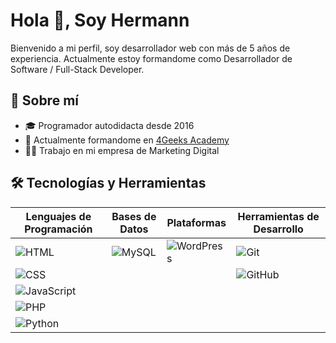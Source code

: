 # Hola 👋, Soy Hermann

Bienvenido a mi perfil, soy desarrollador web con más de 5 años de experiencia.
Actualmente estoy formandome como Desarrollador de Software / Full-Stack Developer.

## 🚀 Sobre mí

- 🎓 Programador autodidacta desde 2016
- 🌱 Actualmente formandome en [4Geeks Academy](https://4geeksacademy.com/)
- 🧑‍💻 Trabajo en mi empresa de Marketing Digital

## 🛠️ Tecnologías y Herramientas

| Lenguajes de Programación | Bases de Datos | Plataformas | Herramientas de Desarrollo |
| ------------------------- | -------------- | ----------- | -------------------------- |
| ![HTML](https://img.shields.io/badge/HTML-E34F26?style=for-the-badge&logo=html5&logoColor=white) | ![MySQL](https://img.shields.io/badge/MySQL-4479A1?style=for-the-badge&logo=mysql&logoColor=white) | ![WordPress](https://img.shields.io/badge/WordPress-21759B?style=for-the-badge&logo=wordpress&logoColor=white) | ![Git](https://img.shields.io/badge/Git-F05032?style=for-the-badge&logo=git&logoColor=white) |
| ![CSS](https://img.shields.io/badge/CSS-1572B6?style=for-the-badge&logo=css3&logoColor=white) | | | ![GitHub](https://img.shields.io/badge/GitHub-181717?style=for-the-badge&logo=github&logoColor=white) |
| ![JavaScript](https://img.shields.io/badge/JavaScript-F7DF1E?style=for-the-badge&logo=javascript&logoColor=black) | | | |
| ![PHP](https://img.shields.io/badge/PHP-777BB4?style=for-the-badge&logo=php&logoColor=white) | | | |
| ![Python](https://img.shields.io/badge/Python-3776AB?style=for-the-badge&logo=python&logoColor=white) | | | |
